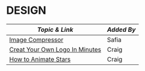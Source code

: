 # DESIGN

| **_Topic & Link_** | **_Added By_** |
| -------- | -------- |
|[Image Compressor](https://squoosh.app/)|Safia
|[Creat Your Own Logo In Minutes](https://logomakr.com/)|Craig
[How to Animate Stars](https://github.com/Tiarama/Twinkle-Twinkle)|Craig

